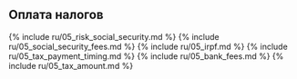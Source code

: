 ## Оплата налогов

{% include ru/05_risk_social_security.md %}
{% include ru/05_social_security_fees.md %}
{% include ru/05_irpf.md %}
{% include ru/05_tax_payment_timing.md %}
{% include ru/05_bank_fees.md %}
{% include ru/05_tax_amount.md %}
